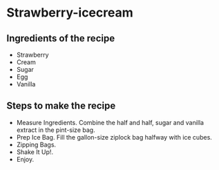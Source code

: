 # Strawberry-icecream
## Ingredients of the recipe
* Strawberry
* Cream
* Sugar
* Egg
* Vanilla

## Steps to make the recipe
* Measure Ingredients. Combine the half and half, sugar and vanilla extract in the pint-size bag.
* Prep Ice Bag. Fill the gallon-size ziplock bag halfway with ice cubes.
* Zipping Bags.
* Shake It Up!.
* Enjoy.